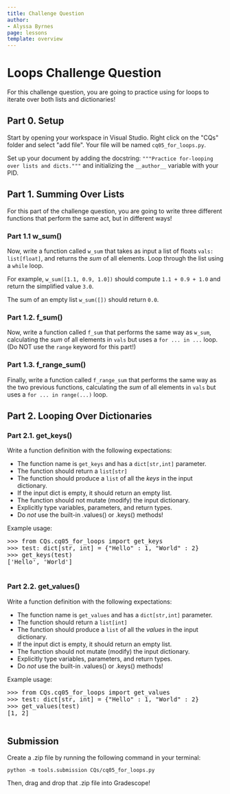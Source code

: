 ```yaml
---
title: Challenge Question 
author:
- Alyssa Byrnes
page: lessons
template: overview
---
```


# Loops Challenge Question

For this challenge question, you are going to practice using for loops to iterate over both lists and dictionaries!

## Part 0. Setup

Start by opening your workspace in Visual Studio. Right click on the "CQs" folder and select "add file". Your file will be named `cq05_for_loops.py`.

Set up your document by adding the docstring:
`"""Practice for-looping over lists and dicts."""` and initializing the `__author__` variable with your PID.

## Part 1. Summing Over Lists

For this part of the challenge question, you are going to write three different functions that perform the same act, but in different ways!

### Part 1.1 w_sum()


Now, write a function called `w_sum` that takes as input a list of floats `vals: list[float]`, and returns the *sum* of all elements. Loop through the list using a `while` loop.

For example, `w_sum([1.1, 0.9, 1.0])` should compute `1.1 + 0.9 + 1.0` and return the simplified value `3.0`.

The sum of an empty list `w_sum([])` should return `0.0`. 

### Part 1.2. f_sum()

Now, write a function called `f_sum` that performs the same way as `w_sum`, calculating the *sum* of all elements in `vals` but uses a `for ... in ...` loop. (Do NOT use the `range` keyword for this part!)

### Part 1.3. f_range_sum()
Finally, write a function called `f_range_sum` that performs the same way as the two previous functions, calculating the *sum* of all elements in `vals` but uses a `for ... in range(...)` loop. 

## Part 2. Looping Over Dictionaries

### Part 2.1. get_keys()

Write a function definition with the following expectations:

- The function name is `get_keys` and has a `dict[str,int]` parameter.
- The function should return a `list[str]` 
- The function should produce a `list` of all the *keys* in the input dictionary.
- If the input dict is empty, it should return an empty list.
- The function should not mutate (modify) the input dictionary.
- Explicitly type variables, parameters, and return types. 
- Do *not* use the built-in .values() or .keys() methods!

Example usage:
<pre>
<div class="terminal">>>> from CQs.cq05_for_loops import get_keys
>>> test: dict[str, int] = {"Hello" : 1, "World" : 2}
>>> get_keys(test)
['Hello', 'World']
</div>
</pre>



### Part 2.2. get_values()

Write a function definition with the following expectations:

- The function name is `get_values` and has a `dict[str,int]` parameter.
- The function should return a `list[int]` 
- The function should produce a `list` of all the *values* in the input dictionary.
- If the input dict is empty, it should return an empty list.
- The function should not mutate (modify) the input dictionary.
- Explicitly type variables, parameters, and return types. 
- Do *not* use the built-in .values() or .keys() methods!

Example usage:
<pre>
<div class="terminal">>>> from CQs.cq05_for_loops import get_values
>>> test: dict[str, int] = {"Hello" : 1, "World" : 2}
>>> get_values(test)
[1, 2]
</div>
</pre>

## Submission

Create a .zip file by running the following command in your terminal:

```python -m tools.submission CQs/cq05_for_loops.py```

Then, drag and drop that .zip file into Gradescope!